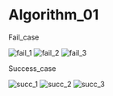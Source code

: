 # Algorithm_01

Fail_case

![fail_1](https://user-images.githubusercontent.com/77233773/121809938-c8736380-cc99-11eb-90df-5aa5d1be6baf.PNG)
![fail_2](https://user-images.githubusercontent.com/77233773/121810003-0cfeff00-cc9a-11eb-8da2-5c8508ed0b3b.PNG)
![fail_3](https://user-images.githubusercontent.com/77233773/121810006-0ff9ef80-cc9a-11eb-8470-c65feb6bfa09.PNG)

Success_case

![succ_1](https://user-images.githubusercontent.com/77233773/121810037-2ef88180-cc9a-11eb-8547-c7bfe47a12ce.PNG)
![succ_2](https://user-images.githubusercontent.com/77233773/121810035-2e5feb00-cc9a-11eb-9bb4-f249ece929d7.PNG)
![succ_3](https://user-images.githubusercontent.com/77233773/121810039-2f911800-cc9a-11eb-8980-d6cb546c6f58.PNG)

